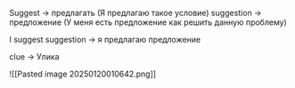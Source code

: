 
Suggest -> предлагать (Я предлагаю такое условие)
suggestion -> предложение (У меня есть предложение как решить данную проблему)

I suggest suggestion -> я предлагаю предложение

clue -> Улика 

![[Pasted image 20250120010642.png]]